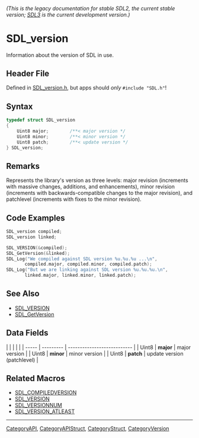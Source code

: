###### (This is the legacy documentation for stable SDL2, the current stable version; [SDL3](https://wiki.libsdl.org/SDL3/) is the current development version.)
# SDL_version

Information about the version of SDL in use.

## Header File

Defined in [SDL_version.h](https://github.com/libsdl-org/SDL/blob/SDL2/include/SDL_version.h), but apps should _only_ `#include "SDL.h"`!

## Syntax

```c
typedef struct SDL_version
{
    Uint8 major;        /**< major version */
    Uint8 minor;        /**< minor version */
    Uint8 patch;        /**< update version */
} SDL_version;
```

## Remarks

Represents the library's version as three levels: major revision
(increments with massive changes, additions, and enhancements), minor
revision (increments with backwards-compatible changes to the major
revision), and patchlevel (increments with fixes to the minor revision).

## Code Examples

```c
SDL_version compiled;
SDL_version linked;

SDL_VERSION(&compiled);
SDL_GetVersion(&linked);
SDL_Log("We compiled against SDL version %u.%u.%u ...\n",
       compiled.major, compiled.minor, compiled.patch);
SDL_Log("But we are linking against SDL version %u.%u.%u.\n",
       linked.major, linked.minor, linked.patch);
```

## See Also

* [SDL_VERSION](SDL_VERSION)
* [SDL_GetVersion](SDL_GetVersion)


## Data Fields

|       |           |                             |                                 |
| ----- | --------- | --------------------------- |
| Uint8 | **major** | major version               |
| Uint8 | **minor** | minor version               |
| Uint8 | **patch** | update version (patchlevel) |

## Related Macros

- [SDL_COMPILEDVERSION](SDL_COMPILEDVERSION)
- [SDL_VERSION](SDL_VERSION)
- [SDL_VERSIONNUM](SDL_VERSIONNUM)
- [SDL_VERSION_ATLEAST](SDL_VERSION_ATLEAST)

----
[CategoryAPI](CategoryAPI), [CategoryAPIStruct](CategoryAPIStruct), [CategoryStruct](CategoryStruct), [CategoryVersion](CategoryVersion)


